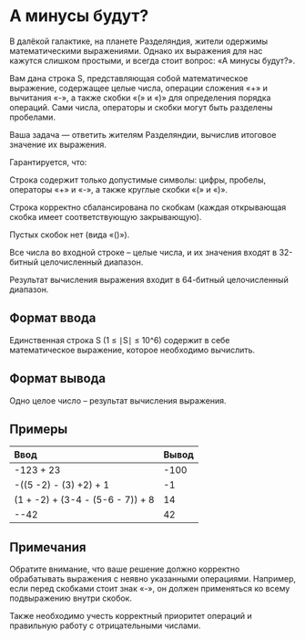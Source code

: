 # А минусы будут?

В далёкой галактике, на планете Разделяндия, жители одержимы математическими выражениями. Однако их выражения для нас кажутся слишком простыми, и всегда стоит вопрос: «А минусы будут?».

Вам дана строка S, представляющая собой математическое выражение, содержащее целые числа, операции сложения «+» и вычитания «-», а также скобки «(» и «)» для определения порядка операций. Сами числа, операторы и скобки могут быть разделены пробелами.

Ваша задача — ответить жителям Разделяндии, вычислив итоговое значение их выражения.

Гарантируется, что:

Строка содержит только допустимые символы: цифры, пробелы, операторы «+» и «-», а также круглые скобки «(» и «)».

Строка корректно сбалансирована по скобкам (каждая открывающая скобка имеет соответствующую закрывающую).

Пустых скобок нет (вида «()»).

Все числа во входной строке – целые числа, и их значения входят в 32-битный целочисленный диапазон.

Результат вычисления выражения входит в 64-битный целочисленный диапазон.

## Формат ввода
Единственная строка S (1 ≤ ∣S∣ ≤ 10^6) содержит в себе математическое выражение, которое необходимо вычислить.

## Формат вывода
Одно целое число – результат вычисления выражения.

## Примеры
| Ввод | Вывод |
|:---- | :---- |
| -123 + 23 | -100 |
| -((5 -2) - (3) +2) + 1 | -1 |
| (1 + -2) + (3-4 - (5-6 - 7)) + 8 | 14 |
| --42 | 42 |

## Примечания
Обратите внимание, что ваше решение должно корректно обрабатывать выражения с неявно указанными операциями. Например, если перед скобками стоит знак «-», он должен применяться ко всему подвыражению внутри скобок.

Также необходимо учесть корректный приоритет операций и правильную работу с отрицательными числами.